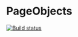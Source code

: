 # PageObjects
[![Build status](https://ci.appveyor.com/api/projects/status/tx1w4l43usfsj6v4?svg=true)](https://ci.appveyor.com/project/Vilfredo11/pageobjects)

